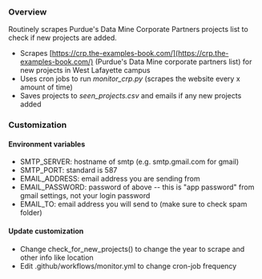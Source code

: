 ### Overview
Routinely scrapes Purdue's Data Mine Corporate Partners projects list to check if new projects are added.
- Scrapes [https://crp.the-examples-book.com/](https://crp.the-examples-book.com/) (Purdue's Data Mine corporate partners list) for new projects in West Lafayette campus
- Uses cron jobs to run *monitor_crp.py* (scrapes the website every x amount of time)
- Saves projects to *seen_projects.csv* and emails if any new projects added

### Customization
#### Environment variables
- SMTP_SERVER: hostname of smtp (e.g. smtp.gmail.com for gmail)
- SMTP_PORT: standard is 587
- EMAIL_ADDRESS: email address you are sending from
- EMAIL_PASSWORD: password of above -- this is "app password" from gmail settings, not your login password
- EMAIL_TO: email address you will send to (make sure to check spam folder)
#### Update customization
- Change check_for_new_projects() to change the year to scrape and other info like location
- Edit .github/workflows/monitor.yml to change cron-job frequency
